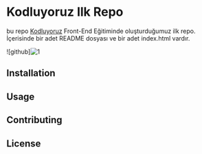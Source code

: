 # Kodluyoruz Ilk Repo
bu repo [Kodluyoruz](https://www.kodluyoruz.org) Front-End Eğitiminde oluşturduğumuz ilk repo. İçerisinde bir adet README dosyası ve bir adet index.html vardır.

![github]![1](https://user-images.githubusercontent.com/83916544/117582776-51800380-b10c-11eb-83ac-b45a6f2d06fe.PNG)

## Installation

## Usage



## Contributing

## License
